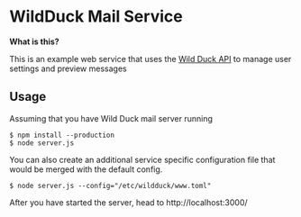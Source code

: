 # WildDuck Mail Service

**What is this?**

This is an example web service that uses the [Wild Duck API](https://github.com/nodemailer/wildduck/wiki/API-Docs) to manage user settings and preview messages

## Usage

Assuming that you have Wild Duck mail server running

```
$ npm install --production
$ node server.js
```

You can also create an additional service specific configuration file that would be merged with the default config.

```
$ node server.js --config="/etc/wildduck/www.toml"
```

After you have started the server, head to http://localhost:3000/
